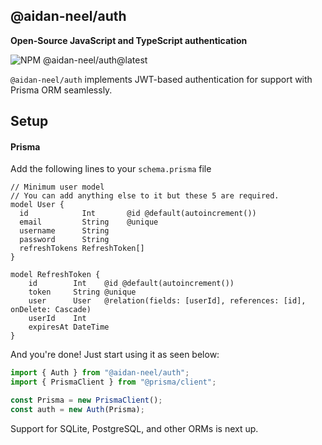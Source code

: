 ## @aidan-neel/auth

<b>Open-Source JavaScript and TypeScript authentication</b>

<img src="https://img.shields.io/npm/v/@aidan-neel/auth/latest?style=flat-square&label=version" alt="NPM @aidan-neel/auth@latest" />


`@aidan-neel/auth` implements JWT-based authentication for support with Prisma ORM seamlessly.

## Setup

#### Prisma

Add the following lines to your `schema.prisma` file

```prisma
// Minimum user model
// You can add anything else to it but these 5 are required.
model User {
  id            Int       @id @default(autoincrement())
  email         String    @unique
  username      String
  password      String
  refreshTokens RefreshToken[]
}

model RefreshToken {
    id        Int    @id @default(autoincrement())
    token     String @unique
    user      User   @relation(fields: [userId], references: [id], onDelete: Cascade)
    userId    Int
    expiresAt DateTime
}
```

And you're done! Just start using it as seen below:

```js
import { Auth } from "@aidan-neel/auth";
import { PrismaClient } from "@prisma/client";

const Prisma = new PrismaClient();
const auth = new Auth(Prisma);
```

Support for SQLite, PostgreSQL, and other ORMs is next up.
